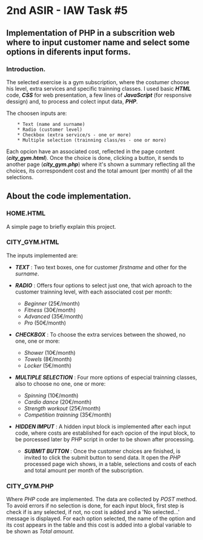 # 2nd ASIR - IAW Task #5

## Implementation of PHP in a subscrition web where to input customer name and select some options in diferents input forms.

### Introduction.

  The selected exercise is a gym subscription, where the costumer choose his level, extra services and specific trainning classes.
  I used basic **_HTML_** code, **_CSS_** for web presentation, a few lines of **_JavaScript_** (for responsive dessign) and, to process and colect input data, **_PHP_**.
  
  The choosen inputs are:
  
        * Text (name and surname)
        * Radio (customer level)
        * Checkbox (extra service/s - one or more)
        * Multiple selection (trainning class/es - one or more)
    
  Each opcion have an associated cost, reflected in the page content (**_city_gym.html_**). Once the choice is done, clicking a button, it sends to another page (**_city_gym.php_**) where it's shown a summary reflecting all the choices, its correspondent cost and the total amount (per month) of all the selections.

## About the code implementation.

### HOME.HTML

A simple page to briefly explain this project.

### CITY_GYM.HTML

The inputs implemented are:
  
  * **_TEXT_** : Two text boxes, one for customer _firstname_ and other for the _surname_.
  
  * **_RADIO_** : Offers four options to select just one, that wich aproach to the customer trainning level, with each associated cost per month:

    * _Beginner_ (25€/month)
    * _Fitness_ (30€/month)
    * _Advanced_ (35€/month)
    * _Pro_ (50€/month)

  * **_CHECKBOX_** : To choose the extra services between the showed, no one, one or more:
  
    * _Shower_ (10€/month)
    * _Towels_ (8€/month)
    * _Locker_ (5€/month)
      
  * **_MULTIPLE SELECTION_** : Four more options of especial trainning classes, also to choose no one, one or more:
  
    * _Spinning_ (10€/month)
    * _Cardio dance_ (20€/month)
    * _Strength workout_ (25€/month)
    * _Competition trainning_ (35€/month)
 
  * **_HIDDEN IMPUT_** : A hidden input block is implemented after each input code, where costs are established for each opcion of the input block, to be porcessed later by _PHP_ script in order to be shown after processing.
 
    * **_SUBMIT BUTTON_** : Once the customer choices are finished, is invited to click the submit button to send data. It open the _PHP_ processed page wich shows, in a table, selections and costs of each and total amount per month of the subscription.

### CITY_GYM.PHP

Where _PHP_ code are implemented. The data are collected by _POST_ method.
To avoid errors if no selection is done, for each input block, first step is check if is any selected, if not, no cost is added and a 'No selected...' message is displayed. For each option selected, the name of the option and its cost appears in the table and this cost is added into a global variable to be shown as _Total amount_.

